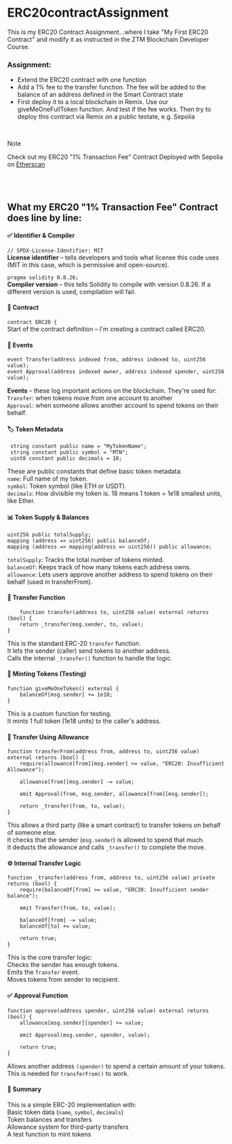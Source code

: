 # ERC20contractAssignment
This is my ERC20 Contract Assignment...where I take "My First ERC20 Contract" and modify it as instructed in the ZTM Blockchain Developer Course.

### Assignment: 
- Extend the ERC20 contract with one function
- Add a 1% fee to the transfer function. The fee will be added to the balance of an address defined in the Smart Contract state
- First deploy it to a local blockchain in Remix. Use our giveMeOneFullToken function. And test if the fee works. Then try to deploy this contract via Remix on a public testate, e.g. Sepolia

<br>  

> [!NOTE]
> Check out my ERC20 "1% Transaction Fee" Contract Deployed with Sepolia
> on [Etherscan](https://sepolia.etherscan.io/tx/0x2451f9fff426a51e6d6982eddb171febc1274d123958d410f58efbe74d3a1bd3)
<br>
<br>

## What my ERC20 "1% Transaction Fee" Contract does line by line:  

#### ✅ Identifier & Compiler  
``` // SPDX-License-Identifier: MIT ```\
**License identifier** – tells developers and tools what license this code uses (MIT in this case, which is permissive and open-source).

``` pragma solidity 0.8.26; ```\
**Compiler version** – this tells Solidity to compile with version 0.8.26. If a different version is used, compilation will fail.

#### 📝 Contract  
``` contract ERC20 { ```  
Start of the contract definition – I'm creating a contract called ERC20.

#### 🔔 Events   
``` 
event Transfer(address indexed from, address indexed to, uint256 value);
event Approval(address indexed owner, address indexed spender, uint256 value);
```
**Events** – these log important actions on the blockchain. They're used for: \
``` Transfer ```: when tokens move from one account to another \
``` Approval ```: when someone allows another account to spend tokens on their behalf.

#### 🏷️ Token Metadata  
```
 string constant public name = "MyTokenName"; 
 string constant public symbol = "MTN"; 
 uint8 constant public decimals = 18; 
```
These are public constants that define basic token metadata:\
``` name ```: Full name of my token.\
``` symbol ```: Token symbol (like ETH or USDT).\
``` decimals ```: How divisible my token is. 18 means 1 token = 1e18 smallest units, like Ether.  

#### 📊 Token Supply & Balances  
``` 
uint256 public totalSupply; 
mapping (address => uint256) public balanceOf; 
mapping (address => mapping(address => uint256)) public allowance;
``` 
``` totalSupply ```: Tracks the total number of tokens minted.  
``` balanceOf ```: Keeps track of how many tokens each address owns.  
``` allowance ```: Lets users approve another address to spend tokens on their behalf (used in transferFrom).  

#### 💸 Transfer Function
```
    function transfer(address to, uint256 value) external returns (bool) {
    return _transfer(msg.sender, to, value);
}
```
This is the standard ERC-20 ```transfer``` function.  
It lets the sender (caller) send tokens to another address.  
Calls the internal ```_transfer()``` function to handle the logic.  

#### 🎁 Minting Tokens (Testing)
```
function giveMeOneToken() external {
    balanceOf[msg.sender] += 1e18;
}
```
This is a custom function for testing.  
It mints 1 full token (1e18 units) to the caller's address.  

#### 🏦 Transfer Using Allowance  
```
function transferFrom(address from, address to, uint256 value) external returns (bool) {
    require(allowance[from][msg.sender] >= value, "ERC20: Insufficient Allowance"); 
    
    allowance[from][msg.sender] -= value;
    
    emit Approval(from, msg.sender, allowance[from][msg.sender]);

    return _transfer(from, to, value);
}
```
This allows a third party (like a smart contract) to transfer tokens on behalf of someone else.  
It checks that the sender (```msg.sender```) is allowed to spend that much.  
It deducts the allowance and calls ```_transfer()``` to complete the move.  

#### ⚙️ Internal Transfer Logic
```
function _transfer(address from, address to, uint256 value) private returns (bool) {
    require(balanceOf[from] >= value, "ERC20: Insufficient sender balance");

    emit Transfer(from, to, value);

    balanceOf[from] -= value;
    balanceOf[to] += value;

    return true;
}
```
This is the core transfer logic:  
Checks the sender has enough tokens.  
Emits the ```Transfer``` event.  
Moves tokens from sender to recipient.  

#### ✅ Approval Function
```
function approve(address spender, uint256 value) external returns (bool) {
    allowance[msg.sender][spender] += value;

    emit Approval(msg.sender, spender, value);

    return true;
}
```
Allows another address ```(spender)``` to spend a certain amount of your tokens.
This is needed for ```transferFrom()``` to work.

#### 📌 Summary  

This is a simple ERC-20 implementation with:  
Basic token data (```name```, ```symbol```, ```decimals```)  
Token balances and transfers  
Allowance system for third-party transfers  
A test function to mint tokens  

